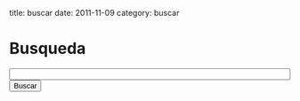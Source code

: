 title: buscar
date: 2011-11-09
category: buscar

Busqueda
========

<form action="" id="cse-search-box">
  <div>
    <input type="hidden" name="cx" value="partner-pub-5603255954241274:0792901248" />
    <input type="hidden" name="cof" value="FORID:10" />
    <input type="hidden" name="ie" value="UTF-8" />
    <input type="text" name="q" size="60" />
    <input type="submit" name="sa" value="Buscar" />
  </div>
</form>

<script type="text/javascript" src="http://www.google.es/coop/cse/brand?form=cse-search-box&amp;lang=es"></script>

</br>

<div id="cse-search-results"></div>
<script type="text/javascript">
  var googleSearchIframeName = "cse-search-results";
  var googleSearchFormName = "cse-search-box";
  var googleSearchFrameWidth = 795;
  var googleSearchDomain = "www.google.es";
  var googleSearchPath = "/cse";
</script>
<script type="text/javascript" src="http://www.google.com/afsonline/show_afs_search.js"></script>
